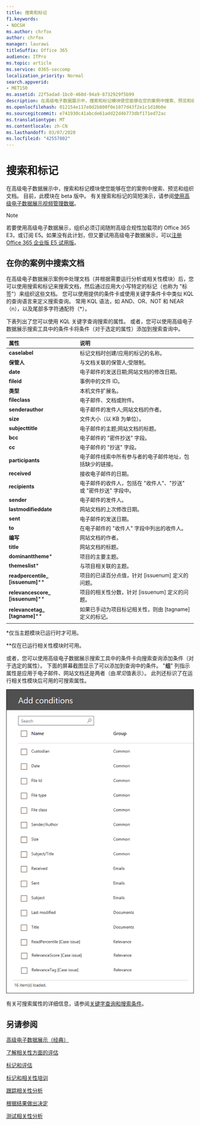 ```yaml
---
title: 搜索和标记
f1.keywords:
- NOCSH
ms.author: chrfox
author: chrfox
manager: laurawi
titleSuffix: Office 365
audience: ITPro
ms.topic: article
ms.service: O365-seccomp
localization_priority: Normal
search.appverid:
- MET150
ms.assetid: 22f5adad-1bc0-460d-94a9-8732929f5b99
description: 在高级电子数据展示中，搜索和标记模块使您能够在您的案例中搜索、预览和组织文档。 目前，此模块在 beta 版中。
ms.openlocfilehash: 012154e117e0d2b800f0e1077d43f2e1c1d10b0e
ms.sourcegitcommit: e741930c41abcde61add22d4b773dbf171ed72ac
ms.translationtype: MT
ms.contentlocale: zh-CN
ms.lasthandoff: 03/07/2020
ms.locfileid: "42557802"
---
```

# <a name="search-and-tagging"></a>搜索和标记

在高级电子数据展示中，搜索和标记模块使您能够在您的案例中搜索、预览和组织文档。 目前，此模块在 beta 版中。 有关搜索和标记的简短演示，请参阅[使用高级电子数据展示视频管理数据](https://www.youtube.com/watch?v=VaPYL3DHP6I)。

> [!NOTE]
> 若要使用高级电子数据展示，组织必须订阅随附高级合规性加载项的 Office 365 E3，或订阅 E5。如果没有此计划，但又要试用高级电子数据展示，可以[注册 Office 365 企业版 E5 试用版](https://go.microsoft.com/fwlink/p/?LinkID=698279)。 
  
## <a name="search-the-documents-in-your-case"></a>在你的案例中搜索文档

在高级电子数据展示案例中处理文档（并根据需要运行分析或相关性模块）后，您可以使用搜索和标记来搜索文档，然后通过应用大小写特定的标记（也称为 "标签"）来组织这些文档。 您可以使用提供的条件卡或使用关键字条件卡中类似 KQL 的查询语言来定义搜索查询。 常用 KQL 语法，如 AND、OR、NOT 和 NEAR （n），以及尾部多字符通配符（*）。 

下表列出了您可以使用 KQL 关键字查询搜索的属性。 或者，您可以使用高级电子数据展示搜索工具中的条件卡将条件（对于选定的属性）添加到搜索查询中。

|**属性**|**说明**|
|:-----|:-----|
|**caselabel** <br/> | 标记文档时创建/应用的标记的名称。 <br/> |
|**保管人** <br/> | 与文档关联的保管人;受限制。 <br/> |
|**date** <br/> | 电子邮件的发送日期;网站文档的修改日期。 <br/> |
|**fileid** <br/> | 事例中的文件 ID。 <br/> |
|**类型** <br/> | 本机文件扩展名。 <br/> |
|**fileclass** <br/> | 电子邮件、文档或附件。 <br/> |
|**senderauthor** <br/> | 电子邮件的发件人;网站文档的作者。 <br/> |
|**size** <br/> | 文件大小（以 KB 为单位）。 <br/> |
|**subjecttitle** <br/> | 电子邮件的主题;网站文档的标题。 <br/> |
|**bcc** <br/> | 电子邮件的 "密件抄送" 字段。 <br/> |
|**cc** <br/> | 电子邮件的 "抄送" 字段。 <br/> |
|**participants** <br/> | 电子邮件线索中所有参与者的电子邮件地址，包括缺少的链接。 <br/> |
|**received** <br/> | 接收电子邮件的日期。 <br/> |
|**recipients** <br/> | 电子邮件的收件人，包括在 "收件人"、"抄送" 或 "密件抄送" 字段中。 <br/> |
|**sender** <br/> | 电子邮件的发件人。 <br/> |
|**lastmodifieddate** <br/> | 网站文档的上次修改日期。 <br/> |
|**sent** <br/> | 电子邮件的发送日期。 <br/> |
|**to** <br/> | 在电子邮件的 "收件人" 字段中列出的收件人。 <br/> |
|**编写** <br/> | 网站文档的作者。 <br/> |
|**title** <br/> | 网站文档的标题。 <br/> |
|**dominanttheme**\* <br/> | 项目的主要主题。 <br/> |
|**themeslist**\* <br/> | 与项目相关联的主题。 <br/> |
|**readpercentile_ [issuenum]**\*\* <br/> | 项目的已读百分点值，针对 [issuenum] 定义的问题。 <br/> |
|**relevancescore_ [issuenum]**\*\* <br/> | 项目的相关性分数，针对 [issuenum] 定义的问题。 <br/> |
|**relevancetag_ [tagname]**\*\* <br/> | 如果已手动为项目标记相关性，则由 [tagname] 定义的标记。 <br/> |
|||

\*仅当主题模块已运行时才可用。

\*\*仅在已运行相关性模块时可用。

或者，您可以使用高级电子数据展示搜索工具中的条件卡向搜索查询添加条件（对于选定的属性）。 下面的屏幕截图显示了可以添加到查询中的条件。 "**组**" 列指示属性是应用于电子邮件、网站文档还是两者（由*常见*值表示）。 此列还标识了在运行相关性模块后可用的可搜索属性。

![高级电子数据展示搜索工具中的搜索条件](../media/AeDSearchConditions.png)

有关可搜索属性的详细信息，请参阅[关键字查询和搜索条件](keyword-queries-and-search-conditions.md)。
  
## <a name="see-also"></a>另请参阅

[高级电子数据展示（经典）](office-365-advanced-ediscovery.md)
  
[了解相关性方面的评估](assessment-in-relevance-in-advanced-ediscovery.md)
  
[标记和评估](tagging-and-assessment-in-advanced-ediscovery.md)
  
[标记和相关性培训](tagging-and-relevance-training-in-advanced-ediscovery.md)
  
[跟踪相关性分析](track-relevance-analysis-in-advanced-ediscovery.md)
  
[根据结果做出决定](decision-based-on-the-results-in-advanced-ediscovery.md)
  
[测试相关性分析](test-relevance-analysis-in-advanced-ediscovery.md)

